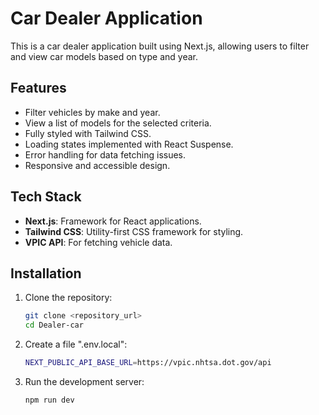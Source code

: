 # Car Dealer Application

This is a car dealer application built using Next.js, allowing users to filter and view car models based on type and year.

## Features

- Filter vehicles by make and year.
- View a list of models for the selected criteria.
- Fully styled with Tailwind CSS.
- Loading states implemented with React Suspense.
- Error handling for data fetching issues.
- Responsive and accessible design.

## Tech Stack

- **Next.js**: Framework for React applications.
- **Tailwind CSS**: Utility-first CSS framework for styling.
- **VPIC API**: For fetching vehicle data.

## Installation

1. Clone the repository:

   ```bash
   git clone <repository_url>
   cd Dealer-car

   ```

2. Create a file ".env.local":

   ```bash
   NEXT_PUBLIC_API_BASE_URL=https://vpic.nhtsa.dot.gov/api
   ```

3. Run the development server:
   ```bash
   npm run dev
   ```
